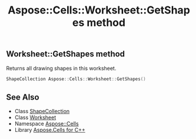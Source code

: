 ﻿---
title: Aspose::Cells::Worksheet::GetShapes method
linktitle: GetShapes
second_title: Aspose.Cells for C++ API Reference
description: 'Aspose::Cells::Worksheet::GetShapes method. Returns all drawing shapes in this worksheet in C++.'
type: docs
weight: 7600
url: /cpp/aspose.cells/worksheet/getshapes/
---
## Worksheet::GetShapes method


Returns all drawing shapes in this worksheet.

```cpp
ShapeCollection Aspose::Cells::Worksheet::GetShapes()
```

## See Also

* Class [ShapeCollection](../../../aspose.cells.drawing/shapecollection/)
* Class [Worksheet](../)
* Namespace [Aspose::Cells](../../)
* Library [Aspose.Cells for C++](../../../)
